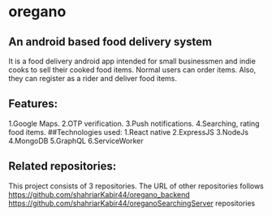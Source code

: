 # oregano
## An android based food delivery system
It is a food delivery android app intended for small businessmen and indie cooks to sell their cooked food items. Normal users can order items. Also, they can register as a rider and deliver food items.
## Features:
  1.Google Maps.
  2.OTP verification.
  3.Push notifications.
  4.Searching, rating food items.
##Technologies used:
  1.React native
  2.ExpressJS
  3.NodeJs
  4.MongoDB
  5.GraphQL
  6.ServiceWorker


## Related repositories:
This project consists of 3 repositories. The URL of other repositories follows
https://github.com/shahriarKabir44/oregano_backend
https://github.com/shahriarKabir44/oreganoSearchingServer
repositories
